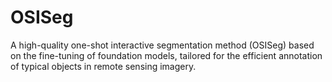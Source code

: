 # OSISeg
A high-quality one-shot interactive segmentation method (OSISeg) based on the fine-tuning of foundation models, tailored for the efficient annotation of typical objects in remote sensing imagery.
